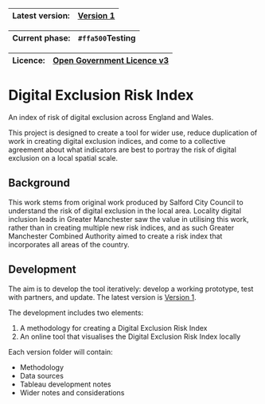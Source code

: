 |Latest version:|[Version 1](/Version%201)|
|---|---|

|Current phase:|`#ffa500`Testing|
|---|---|

|Licence:|[Open Government Licence v3](Open%20Government%20Licence.md)|
|---|---|


# Digital Exclusion Risk Index
An index of risk of digital exclusion across England and Wales.

This project is designed to create a tool for wider use, reduce duplication of work in creating digital exclusion indices, and come to a collective agreement about what indicators are best to portray the risk of digital exclusion on a local spatial scale.

## Background
This work stems from original work produced by Salford City Council to understand the risk of digital exclusion in the local area. Locality digital inclusion leads in Greater Manchester saw the value in utilising this work, rather than in creating multiple new risk indices, and as such Greater Manchester Combined Authority aimed to create a risk index that incorporates all areas of the country.

## Development
The aim is to develop the tool iteratively: develop a working prototype, test with partners, and update. The latest version is [Version 1](/Version%201).

The development includes two elements:
1. A methodology for creating a Digital Exclusion Risk Index
2. An online tool that visualises the Digital Exclusion Risk Index locally

Each version folder will contain:
* Methodology
* Data sources
* Tableau development notes
* Wider notes and considerations
